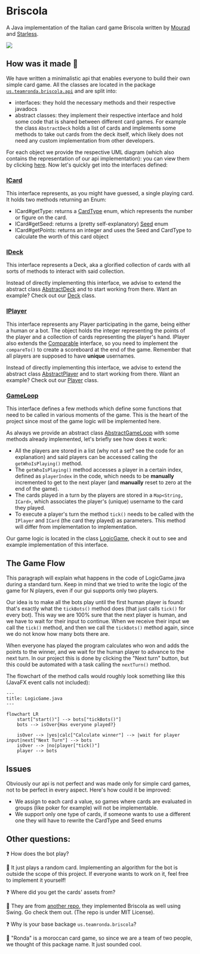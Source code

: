 # Briscola
A Java implementation of the Italian card game Briscola written by [Mourad](https://github.com/Mourad261103) and [Starless](https://github.com/StarlessDev).

![](https://i.imgur.com/JW8uiHY.gif)

## How was it made 🧐
We have written a minimalistic api that enables everyone to build their own simple card game.
All the classes are located in the package [`us.teamronda.briscola.api`](src/main/java/us/teamronda/briscola/api) and are split into:
- interfaces: they hold the necessary methods and their respective javadocs
- abstract classes: they implement their respective interface and hold some code that is shared between different card games. For example the class `AbstractDeck` holds a list of cards and implements some methods to take out cards from the deck itself, which likely does not need any custom implementation from other developers.

For each object we provide the respective UML diagram (which also contains the representation of our api implementation): you can view them by clicking [here](uml/).
Now let's quickly get into the interfaces defined:

### [ICard](src/main/java/us/teamronda/briscola/api/cards/ICard.java)
This interface represents, as you might have guessed, a single playing card.
It holds two methods returning an Enum:
- ICard#getType: returns a [CardType](src/main/java/us/teamronda/briscola/api/cards/CardType.java) enum, which represents the number or figure on the card.
- ICard#getSeed: returns a (pretty self-explanatory) [Seed](src/main/java/us/teamronda/briscola/api/cards/Seed.java) enum
- ICard#getPoints: returns an integer and uses the Seed and CardType to calculate the worth of this card object

### [IDeck](src/main/java/us/teamronda/briscola/api/deck/IDeck.java)
This interface represents a Deck, aka a glorified collection of cards with all sorts of methods to interact with said collection.

Instead of directly implementing this interface, we advise to extend the abstract class [AbstractDeck](src/main/java/us/teamronda/briscola/api/deck/AbstractDeck.java) and to start working from there.
Want an example? Check out our [Deck](src/main/java/us/teamronda/briscola/objects/Deck.java) class.

### [IPlayer](src/main/java/us/teamronda/briscola/api/player/IPlayer.java)
This interface represents any Player participating in the game, being either a human or a bot. The object holds the integer representing the points of the player and a collection of cards representing the player's hand.
IPlayer also extends the [Comparable](https://docs.oracle.com/en%2Fjava%2Fjavase%2F21%2Fdocs%2Fapi%2F%2F/java.base/java/lang/Comparable.html) interface, so you need to implement the `compareTo()` to create a scoreboard at the end of the game.
Remember that all players are supposed to have **unique** usernames.

Instead of directly implementing this interface, we advise to extend the abstract class [AbstractPlayer](src/main/java/us/teamronda/briscola/api/player/AbstractPlayer.java) and to start working from there.
Want an example? Check out our [Player](src/main/java/us/teamronda/briscola/objects/Player.java) class.

### [GameLoop](src/main/java/us/teamronda/briscola/api/game/GameLoop.java)
This interface defines a few methods which define some functions that need to be called in various moments of the game. This is the heart of the project since most of the game logic will be implemented here.

As always we provide an abstract class [AbstractGameLoop](src/main/java/us/teamronda/briscola/api/game/AbstractGameLoop.java) with some methods already implemented, let's briefly see how does it work:
- All the players are stored in a list (why not a set? see the code for an explanation) and said players can be accessed calling the `getWhoIsPlaying()` method.
- The `getWhoIsPlaying()` method accesses a player in a certain index, defined as `playerIndex` in the code, which needs to be **manually** incremented to get to the next player (and **manually** reset to zero at the end of the game).
- The cards played in a turn by the players are stored in a `Map<String, ICard>`, which associates the player's (unique) username to the card they played.
- To execute a player's turn the method `tick()` needs to be called with the `IPlayer` and `ICard` (the card they played) as parameters. This method will differ from implementation to implementation.

Our game logic is located in the class [LogicGame](src/main/java/us/teamronda/briscola/LogicGame.java), check it out to see and example implementation of this interface.

## The Game Flow
This paragraph will explain what happens in the code of LogicGame.java during a standard turn.
Keep in mind that we tried to write the logic of the game for N players, even if our gui supports only two players.

Our idea is to make all the bots play until the first human player is found: that's exactly what the `tickBots()` method does (that just calls `tick()` for every bot).
This way we are 100% sure that the next player is human, and we have to wait for their input to continue. When we receive their input we call the `tick()` method, and then we call the `tickBots()` method again, since we do not know how many bots there are.

When everyone has played the program calculates who won and adds the points to the winner, and we wait for the human player to advance to the next turn. In our project this is done by clicking the "Next turn" button, but this could be automated with a task calling the `nextTurn()` method.

The flowchart of the method calls would roughly look something like this (JavaFX event calls not included):
```mermaid
---
title: LogicGame.java
---

flowchart LR
    start["start()"] --> bots["tickBots()"]
    bots --> isOver{Has everyone played?}

    isOver --> |yes|calc["Calculate winner"] --> |wait for player input|next["Next Turn"] --> bots
    isOver --> |no|player["tick()"]
    player --> bots
```

## Issues
Obviously our api is not perfect and was made only for simple card games, not to be perfect in every aspect. Here's how could it be improved:
- We assign to each card a value, so games where cards are evaluated in groups (like poker for example) will not be implementable.
- We support only one type of cards, if someone wants to use a different one they will have to rewrite the CardType and Seed enums

## Other questions:
❓ How does the bot play?<p>
💬 It just plays a random card. Implementing an algorithm for the bot is outside the scope of this project. If everyone wants to work on it, feel free to implement it yourself!

❓ Where did you get the cards' assets from?<p>
💬 They are from [another repo](https://github.com/profumato4/Briscola), they implemented Briscola as well using Swing. Go check them out. (The repo is under MIT License).

❓ Why is your base backage `us.teamronda.briscola`?<p>
💬 "Ronda" is a moroccan card game, so since we are a team of two people, we thought of this package name. It just sounded cool.
